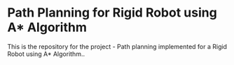 # Path Planning for Rigid Robot using A* Algorithm
This is the repository for the project - Path planning implemented for a Rigid Robot using A* Algorithm..
